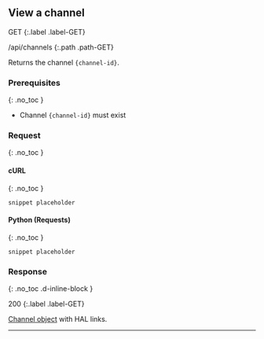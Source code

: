 ## View a channel

GET
{:.label .label-GET}

/api/channels
{:.path .path-GET}

Returns the channel `{channel-id}`.

### Prerequisites
{: .no_toc }

- Channel `{channel-id}` must exist

### Request
{: .no_toc }

#### cURL
{: .no_toc }

`snippet placeholder`

#### Python (Requests)
{: .no_toc }

`snippet placeholder`

### Response
{: .no_toc .d-inline-block }

200
{:.label .label-GET}

[Channel object]({{site.baseurl}}/data-structures#channel) with HAL links.

---
